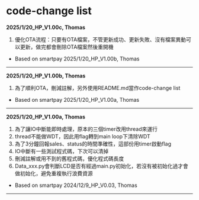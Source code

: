 # code-change list

**2025/1/20_HP_V1.00c, Thomas**
1. 優化OTA流程：只要有OTA檔案，不管更新成功、更新失敗、沒有檔案異動可以更新，做完都會刪除OTA檔案然後重開機
* Based on smartpay 2025/1/20_HP_V1.00b, Thomas
---
**2025/1/20_HP_V1.00b, Thomas**
1. 為了順利OTA，刪減註解，另外使用README.md當作code-change list
* Based on smartpay 2025/1/20_HP_V1.00a, Thomas
---
**2025/1/20_HP_V1.00a, Thomas**
1. 為了讓IO中斷能即時處理，原本的三個timer改用thread來運行
2. thread不能做WDT，因此用flag轉到main loop下清除WDT
3. 為了3分鐘回報sales、status的時間準確性，這部份用timer啟動flag
4. IO中斷有一些測試程式碼，下次可以清掉
5. 刪減註解或用不到的舊程式碼，優化程式碼長度
6. Data_xxx.py會判斷LCD是否有經過main.py初始化，若沒有被初始化過才會做初始化，避免重複執行浪費資源
* Based on smartpay 2024/12/9_HP_V0.03, Thomas
 ---
 